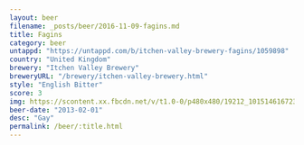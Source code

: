 ```yaml
---
layout: beer
filename: _posts/beer/2016-11-09-fagins.md
title: Fagins
category: beer
untappd: "https://untappd.com/b/itchen-valley-brewery-fagins/1059898"
country: "United Kingdom"
brewery: "Itchen Valley Brewery"
breweryURL: "/brewery/itchen-valley-brewery.html"
style: "English Bitter"
score: 3
img: https://scontent.xx.fbcdn.net/v/t1.0-0/p480x480/19212_10151461672388745_962581922_n.jpg?oh=0d4442ff38d563b489ba9620a250f629&oe=592F951B
beer-date: "2013-02-01"
desc: "Gay"
permalink: /beer/:title.html
---
```

